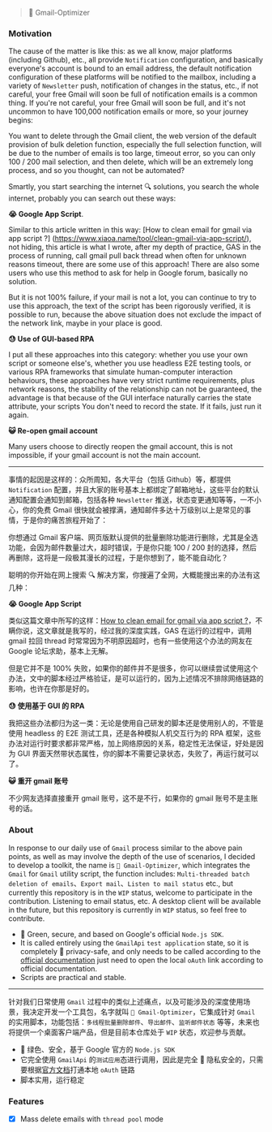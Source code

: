 > 📮 Gmail-Optimizer

### Motivation

The cause of the matter is like this: as we all know, major platforms (including Github), etc., all provide `Notification` configuration, and basically everyone's account is bound to an email address, the default notification configuration of these platforms will be notified to the mailbox, including a variety of `Newsletter` push, notification of changes in the status, etc., if not careful, your free Gmail will soon be full of notification emails is a common thing. If you're not careful, your free Gmail will soon be full, and it's not uncommon to have 100,000 notification emails or more, so your journey begins:

You want to delete through the Gmail client, the web version of the default provision of bulk deletion function, especially the full selection function, will be due to the number of emails is too large, timeout error, so you can only 100 / 200 mail selection, and then delete, which will be an extremely long process, and so you thought, can not be automated?

Smartly, you start searching the internet 🔍 solutions, you search the whole internet, probably you can search out these ways:

**😭 Google App Script**.

Similar to this article written in this way: [How to clean email for gmail via app script ?] (https://www.xiaoa.name/tool/clean-gmail-via-app-script/), not hiding, this article is what I wrote, after my depth of practice, GAS in the process of running, call gmail pull back thread when often for unknown reasons timeout, there are some use of this approach! There are also some users who use this method to ask for help in Google forum, basically no solution.

But it is not 100% failure, if your mail is not a lot, you can continue to try to use this approach, the text of the script has been rigorously verified, it is possible to run, because the above situation does not exclude the impact of the network link, maybe in your place is good.

**😓 Use of GUI-based RPA**

I put all these approaches into this category: whether you use your own script or someone else's, whether you use headless E2E testing tools, or various RPA frameworks that simulate human-computer interaction behaviours, these approaches have very strict runtime requirements, plus network reasons, the stability of the relationship can not be guaranteed, the advantage is that because of the GUI interface naturally carries the state attribute, your scripts You don't need to record the state. If it fails, just run it again.

**😺 Re-open gmail account**

Many users choose to directly reopen the gmail account, this is not impossible, if your gmail account is not the main account.

---

事情的起因是这样的：众所周知，各大平台（包括 Github）等，都提供 `Notification` 配置，并且大家的账号基本上都绑定了邮箱地址，这些平台的默认通知配置会通知到邮箱，包括各种 `Newsletter` 推送，状态变更通知等等，一不小心，你的免费 Gmail 很快就会被撑满，通知邮件多达十万级别以上是常见的事情，于是你的痛苦旅程开始了：

你想通过 Gmail 客户端、网页版默认提供的批量删除功能进行删除，尤其是全选功能，会因为邮件数量过大，超时错误，于是你只能 100 / 200 封的选择，然后再删除，这将是一段极其漫长的过程，于是你想到了，能不能自动化？

聪明的你开始在网上搜索 🔍 解决方案，你搜遍了全网，大概能搜出来的办法有这几种：

**😭 Google App Script**

类似这篇文章中所写的这样：[How to clean email for gmail via app script ?](https://www.xiaoa.name/tool/clean-gmail-via-app-script/)，不瞒你说，这文章就是我写的，经过我的深度实践，GAS 在运行的过程中，调用 gmail 拉回 thread 时常常因为不明原因超时，也有一些使用这个办法的网友在 Google 论坛求助，基本上无解。

但是它并不是 100% 失败，如果你的邮件并不是很多，你可以继续尝试使用这个办法，文中的脚本经过严格验证，是可以运行的，因为上述情况不排除网络链路的影响，也许在你那是好的。

**😓 使用基于 GUI 的 RPA**

我把这些办法都归为这一类：无论是使用自己研发的脚本还是使用别人的，不管是使用 headless 的 E2E 测试工具，还是各种模拟人机交互行为的 RPA 框架，这些办法对运行时要求都非常严格，加上网络原因的关系，稳定性无法保证，好处是因为 GUI 界面天然带状态属性，你的脚本不需要记录状态，失败了，再运行就可以了。

**😺 重开 gmail 账号**

不少网友选择直接重开 gmail 账号，这不是不行，如果你的 gmail 账号不是主账号的话。

### About

In response to our daily use of `Gmail` process similar to the above pain points, as well as may involve the depth of the use of scenarios, I decided to develop a toolkit, the name is `📮 Gmail-Optimizer`, which integrates the `Gmail` for `Gmail` utility script, the function includes: `Multi-threaded batch deletion of emails`、`Export mail`、`Listen to mail status` etc., but currently this repository is in the `WIP` status, welcome to participate in the contribution. Listening to email status, etc. A desktop client will be available in the future, but this repository is currently in `WIP` status, so feel free to contribute.

* 🍃 Green, secure, and based on Google's official `Node.js SDK`.
* It is called entirely using the `GmailApi` `test application` state, so it is completely 🔏 privacy-safe, and only needs to be called according to the [official documentation](https://developers.google.com/gmail/api/quickstart/nodejs?hl=zh-cn) just need to open the local `oAuth` link according to official documentation.
* Scripts are practical and stable.

---

针对我们日常使用 `Gmail` 过程中的类似上述痛点，以及可能涉及的深度使用场景，我决定开发一个工具包，名字就叫 `📮 Gmail-Optimizer`，它集成针对 `Gmail` 的实用脚本，功能包括：`多线程批量删除邮件`、`导出邮件`、`监听邮件状态` 等等，未来也将提供一个桌面客户端产品，但是目前本仓库处于 `WIP` 状态，欢迎参与贡献。

* 🍃 绿色、安全，基于 Google 官方的 `Node.js SDK`
* 它完全使用 `GmailApi` 的`测试应用`态进行调用，因此是完全 🔏 隐私安全的，只需要根据[官方文档](https://developers.google.com/gmail/api/quickstart/nodejs?hl=zh-cn)打通本地 `oAuth` 链路
* 脚本实用，运行稳定

### Features

* [x] Mass delete emails with `thread pool` mode
